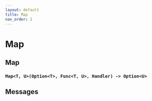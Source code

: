```yaml
---
layout: default
title: Map
nav_order: 2
---
```


# Map

## Map

### `Map<T, U>(Option<T>, Func<T, U>, Handler) -> Option<U>`

## Messages
